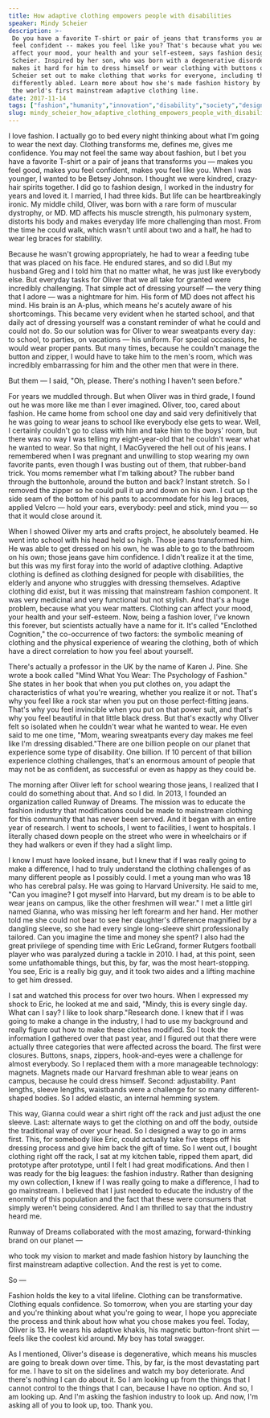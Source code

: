 ```yaml
---
title: How adaptive clothing empowers people with disabilities
speaker: Mindy Scheier
description: >-
 Do you have a favorite T-shirt or pair of jeans that transforms you and makes you
 feel confident -- makes you feel like you? That's because what you wear can
 affect your mood, your health and your self-esteem, says fashion designer Mindy
 Scheier. Inspired by her son, who was born with a degenerative disorder that
 makes it hard for him to dress himself or wear clothing with buttons or zippers,
 Scheier set out to make clothing that works for everyone, including the
 differently abled. Learn more about how she's made fashion history by producing
 the world's first mainstream adaptive clothing line.
date: 2017-11-14
tags: ["fashion","humanity","innovation","disability","society","design"]
slug: mindy_scheier_how_adaptive_clothing_empowers_people_with_disabilities
---
```


I love fashion. I actually go to bed every night thinking about what I'm going to wear the
next day. Clothing transforms me, defines me, gives me confidence. You may not feel the
same way about fashion, but I bet you have a favorite T-shirt or a pair of jeans that
transforms you — makes you feel good, makes you feel confident, makes you feel like
you. When I was younger, I wanted to be Betsey Johnson. I thought we were kindred,
crazy-hair spirits together. I did go to fashion design, I worked in the industry for
years and loved it. I married, I had three kids. But life can be heartbreakingly ironic. My
middle child, Oliver, was born with a rare form of muscular dystrophy, or MD. MD affects
his muscle strength, his pulmonary system, distorts his body and makes everyday life more
challenging than most. From the time he could walk, which wasn't until about two and a
half, he had to wear leg braces for stability.

Because he wasn't growing appropriately, he had to wear a feeding tube that was placed on
his face. He endured stares, and so did I.But my husband Greg and I told him that no
matter what, he was just like everybody else. But everyday tasks for Oliver that we all
take for granted were incredibly challenging. That simple act of dressing yourself — the
very thing that I adore — was a nightmare for him. His form of MD does not affect his
mind. His brain is an A-plus, which means he's acutely aware of his shortcomings. This
became very evident when he started school, and that daily act of dressing yourself was a
constant reminder of what he could and could not do. So our solution was for Oliver to
wear sweatpants every day: to school, to parties, on vacations — his uniform. For special
occasions, he would wear proper pants. But many times, because he couldn't manage the
button and zipper, I would have to take him to the men's room, which was incredibly
embarrassing for him and the other men that were in there.

But them — I said, "Oh, please. There's nothing I haven't seen before."

For years we muddled through. But when Oliver was in third grade, I found out he was more
like me than I ever imagined. Oliver, too, cared about fashion. He came home from school
one day and said very definitively that he was going to wear jeans to school like
everybody else gets to wear. Well, I certainly couldn't go to class with him and take him
to the boys' room, but there was no way I was telling my eight-year-old that he couldn't
wear what he wanted to wear. So that night, I MacGyvered the hell out of his jeans. I
remembered when I was pregnant and unwilling to stop wearing my own favorite pants, even
though I was busting out of them, that rubber-band trick. You moms remember what I'm
talking about? The rubber band through the buttonhole, around the button and back? Instant
stretch. So I removed the zipper so he could pull it up and down on his own. I cut up the
side seam of the bottom of his pants to accommodate for his leg braces, applied Velcro —
hold your ears, everybody: peel and stick, mind you — so that it would close around
it.

When I showed Oliver my arts and crafts project, he absolutely beamed. He went into school
with his head held so high. Those jeans transformed him. He was able to get dressed on his
own, he was able to go to the bathroom on his own; those jeans gave him confidence. I
didn't realize it at the time, but this was my first foray into the world of adaptive
clothing. Adaptive clothing is defined as clothing designed for people with disabilities,
the elderly and anyone who struggles with dressing themselves. Adaptive clothing did
exist, but it was missing that mainstream fashion component. It was very medicinal and
very functional but not stylish. And that's a huge problem, because what you wear matters.
Clothing can affect your mood, your health and your self-esteem. Now, being a fashion
lover, I've known this forever, but scientists actually have a name for it. It's called
"Enclothed Cognition," the co-occurrence of two factors: the symbolic meaning of clothing
and the physical experience of wearing the clothing, both of which have a direct
correlation to how you feel about yourself.

There's actually a professor in the UK by the name of Karen J. Pine. She wrote a book
called "Mind What You Wear: The Psychology of Fashion." She states in her book that when
you put clothes on, you adapt the characteristics of what you're wearing, whether you
realize it or not. That's why you feel like a rock star when you put on those
perfect-fitting jeans. That's why you feel invincible when you put on that power suit, and
that's why you feel beautiful in that little black dress. But that's exactly why Oliver
felt so isolated when he couldn't wear what he wanted to wear. He even said to me one
time, "Mom, wearing sweatpants every day makes me feel like I'm dressing disabled."There
are one billion people on our planet that experience some type of disability. One billion.
If 10 percent of that billion experience clothing challenges, that's an enormous amount of
people that may not be as confident, as successful or even as happy as they could
be.

The morning after Oliver left for school wearing those jeans, I realized that I could do
something about that. And so I did. In 2013, I founded an organization called Runway of
Dreams. The mission was to educate the fashion industry that modifications could be made
to mainstream clothing for this community that has never been served. And it began with an
entire year of research. I went to schools, I went to facilities, I went to hospitals. I
literally chased down people on the street who were in wheelchairs or if they had walkers
or even if they had a slight limp.

I know I must have looked insane, but I knew that if I was really going to make a
difference, I had to truly understand the clothing challenges of as many different people
as I possibly could. I met a young man who was 18 who has cerebral palsy. He was going to
Harvard University. He said to me, "Can you imagine? I got myself into Harvard, but my
dream is to be able to wear jeans on campus, like the other freshmen will wear." I met a
little girl named Gianna, who was missing her left forearm and her hand. Her mother told
me she could not bear to see her daughter's difference magnified by a dangling sleeve, so
she had every single long-sleeve shirt professionally tailored. Can you imagine the time
and money she spent? I also had the great privilege of spending time with Eric LeGrand,
former Rutgers football player who was paralyzed during a tackle in 2010. I had, at this
point, seen some unfathomable things, but this, by far, was the most heart-stopping. You
see, Eric is a really big guy, and it took two aides and a lifting machine to get him
dressed.

I sat and watched this process for over two hours. When I expressed my shock to Eric, he
looked at me and said, "Mindy, this is every single day. What can I say? I like to look
sharp."Research done. I knew that if I was going to make a change in the industry, I had to
use my background and really figure out how to make these clothes modified. So I took the
information I gathered over that past year, and I figured out that there were actually
three categories that were affected across the board. The first were closures. Buttons,
snaps, zippers, hook-and-eyes were a challenge for almost everybody. So I replaced them
with a more manageable technology: magnets. Magnets made our Harvard freshman able to wear
jeans on campus, because he could dress himself. Second: adjustability. Pant lengths,
sleeve lengths, waistbands were a challenge for so many different-shaped bodies. So I
added elastic, an internal hemming system.

This way, Gianna could wear a shirt right off the rack and just adjust the one
sleeve. Last: alternate ways to get the clothing on and off the body, outside the
traditional way of over your head. So I designed a way to go in arms first. This, for
somebody like Eric, could actually take five steps off his dressing process and give him
back the gift of time. So I went out, I bought clothing right off the rack, I sat at my
kitchen table, ripped them apart, did prototype after prototype, until I felt I had great
modifications. And then I was ready for the big leagues: the fashion industry. Rather than
designing my own collection, I knew if I was really going to make a difference, I had to
go mainstream. I believed that I just needed to educate the industry of the enormity of
this population and the fact that these were consumers that simply weren't being
considered. And I am thrilled to say that the industry heard me.

Runway of Dreams collaborated with the most amazing, forward-thinking brand on our planet
—

who took my vision to market and made fashion history by launching the first mainstream
adaptive collection. And the rest is yet to come.

So —

Fashion holds the key to a vital lifeline. Clothing can be transformative. Clothing equals
confidence. So tomorrow, when you are starting your day and you're thinking about what
you're going to wear, I hope you appreciate the process and think about how what you chose
makes you feel. Today, Oliver is 13. He wears his adaptive khakis, his magnetic
button-front shirt — feels like the coolest kid around. My boy has total
swagger.

As I mentioned, Oliver's disease is degenerative, which means his muscles are going to
break down over time. This, by far, is the most devastating part for me. I have to sit on
the sidelines and watch my boy deteriorate. And there's nothing I can do about it. So I am
looking up from the things that I cannot control to the things that I can, because I have
no option. And so, I am looking up. And I'm asking the fashion industry to look up. And
now, I'm asking all of you to look up, too. Thank you.

<!--
ad_duration=3.33
comment_count=30
event="TED@Tommy"
external_start_time=0
has_talk_citation=1
intro_duration=11.82
is_subtitle_required="False"
is_talk_featured="True"
language="en"
language_swap="False"
native_language="en"
number_of_related_talks=6
number_of_speakers=1
number_of_subtitled_videos=17
number_of_tags=6
number_of_talk_download_languages=18
number_of_talk_more_resources=0
number_of_talk_recommendations=1
number_of_talks_take_actions=3
post_ad_duration=0.83
published_timestamp="2018-01-09 15:58:23"
recording_date="2017-11-14"
speaker_description="Fashion designer"
speaker_is_published=1
speaker_name="Mindy Scheier"
talk_more_resources=[]
talk_name="How adaptive clothing empowers people with disabilities"
talk_recommendations_blurb="More resources curated by Mindy Scheier"
talks_tags=["fashion","humanity","innovation","disability","society","design"]
url_audio="https://download.ted.com/talks/MindyScheier_2017S.mp3?apikey=acme-roadrunner"
url_photo_speaker="https://pe.tedcdn.com/images/ted/f067f841660792e3caeb5064d82ae5a3769d55d4_254x191.jpg"
url_photo_talk="https://s3.amazonaws.com/talkstar-photos/uploads/9331c579-8948-4895-b07a-c515ea48e815/MindyScheier_2017S-embed.jpg"
url_webpage="https://www.ted.com/talks/mindy_scheier_how_adaptive_clothing_empowers_people_with_disabilities"
video_type_name="TED Institute Talk"
-->